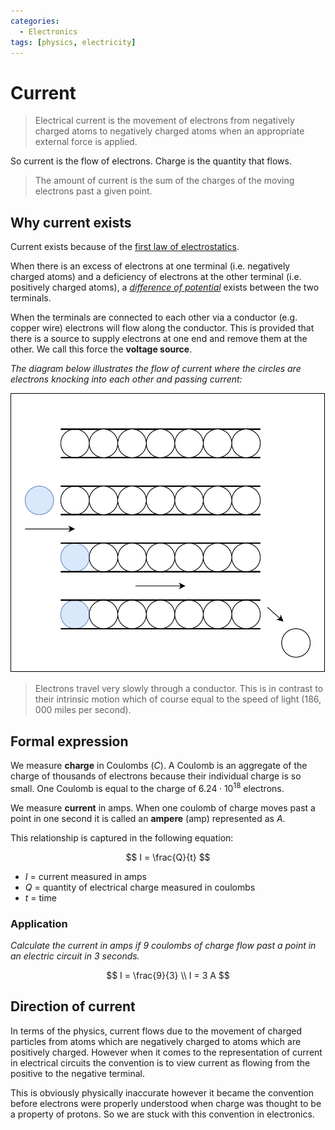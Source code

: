 ```yaml
---
categories:
  - Electronics
tags: [physics, electricity]
---
```


# Current

> Electrical current is the movement of electrons from negatively charged atoms
> to negatively charged atoms when an appropriate external force is applied.

So current is the flow of electrons. Charge is the quantity that flows.

> The amount of current is the sum of the charges of the moving electrons past a
> given point.

## Why current exists

Current exists because of the
[first law of electrostatics](/Electronics_and_Hardware/Physics_of_electricity/Coulombs_Laws.md).

When there is an excess of electrons at one terminal (i.e. negatively charged
atoms) and a deficiency of electrons at the other terminal (i.e. positively
charged atoms), a
[_difference of potential_](/Electronics_and_Hardware/Analogue_circuits/Voltage.md)
exists between the two terminals.

When the terminals are connected to each other via a conductor (e.g. copper
wire) electrons will flow along the conductor. This is provided that there is a
source to supply electrons at one end and remove them at the other. We call this
force the **voltage source**.

_The diagram below illustrates the flow of current where the circles are
electrons knocking into each other and passing current:_

![](/img/charge-cylinder.svg)

> Electrons travel very slowly through a conductor. This is in contrast to their
> intrinsic motion which of course equal to the speed of light (186, 000 miles
> per second).

## Formal expression

We measure **charge** in Coulombs ($C$). A Coulomb is an aggregate of the charge
of thousands of electrons because their individual charge is so small. One
Coulomb is equal to the charge of $6.24 \cdot 10 ^{18}$ electrons.

We measure **current** in amps. When one coulomb of charge moves past a point in
one second it is called an **ampere** (amp) represented as $A$.

This relationship is captured in the following equation:

$$
I = \frac{Q}{t}
$$

- $I$ = current measured in amps
- $Q$ = quantity of electrical charge measured in coulombs
- $t$ = time

### Application

_Calculate the current in amps if 9 coulombs of charge flow past a point in an
electric circuit in 3 seconds._

$$
I = \frac{9}{3} \\
I = 3  A
$$

## Direction of current

In terms of the physics, current flows due to the movement of charged particles
from atoms which are negatively charged to atoms which are positively charged.
However when it comes to the representation of current in electrical circuits
the convention is to view current as flowing from the positive to the negative
terminal.

This is obviously physically inaccurate however it became the convention before
electrons were properly understood when charge was thought to be a property of
protons. So we are stuck with this convention in electronics.
